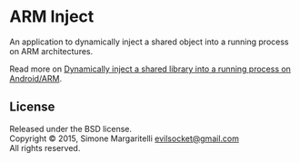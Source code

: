 ARM Inject
===

An application to dynamically inject a shared object into a running process on
ARM architectures.

Read more on [Dynamically inject a shared library into a running process on Android/ARM](http://www.evilsocket.net/2015/05/01/dynamically-inject-a-shared-library-into-a-running-process-on-androidarm/).

## License

Released under the BSD license.  
Copyright &copy; 2015, Simone Margaritelli <evilsocket@gmail.com>  
All rights reserved.
